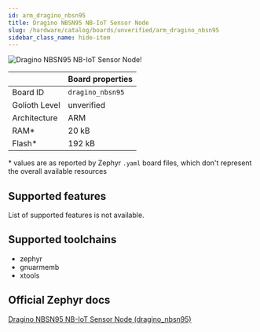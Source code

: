 ```yaml
---
id: arm_dragino_nbsn95
title: Dragino NBSN95 NB-IoT Sensor Node
slug: /hardware/catalog/boards/unverified/arm_dragino_nbsn95
sidebar_class_name: hide-item
---
```


[//]: # (This is an auto-generated file, do not edit! Changes to it will be lost upon re-generation)

![Dragino NBSN95 NB-IoT Sensor Node!](/img/boards/arm/dragino_nbsn95.png "Dragino NBSN95 NB-IoT Sensor Node")

|                | Board properties     |
| -------------  | -------------------- |
| Board ID       | `dragino_nbsn95` |
| Golioth Level  | unverified       |
| Architecture   | ARM |
| RAM*           | 20 kB |
| Flash*         | 192 kB |

\* values are as reported by Zephyr `.yaml` board files, which don't represent the overall available resources



## Supported features

List of supported features is not available.

## Supported toolchains

* zephyr
* gnuarmemb
* xtools

## Official Zephyr docs

[Dragino NBSN95 NB-IoT Sensor Node (dragino_nbsn95)](https://docs.zephyrproject.org/latest/boards/arm/dragino_nbsn95/doc/index.html)

